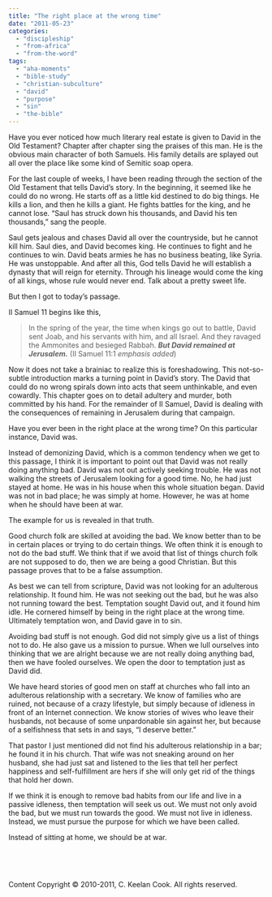 ```yaml
---
title: "The right place at the wrong time"
date: "2011-05-23"
categories: 
  - "discipleship"
  - "from-africa"
  - "from-the-word"
tags: 
  - "aha-moments"
  - "bible-study"
  - "christian-subculture"
  - "david"
  - "purpose"
  - "sin"
  - "the-bible"
---
```


Have you ever noticed how much literary real estate is given to David in the Old Testament? Chapter after chapter sing the praises of this man. He is the obvious main character of both Samuels. His family details are splayed out all over the place like some kind of Semitic soap opera. 

For the last couple of weeks, I have been reading through the section of the Old Testament that tells David’s story. In the beginning, it seemed like he could do no wrong. He starts off as a little kid destined to do big things. He kills a lion, and then he kills a giant. He fights battles for the king, and he cannot lose. “Saul has struck down his thousands, and David his ten thousands,” sang the people.

Saul gets jealous and chases David all over the countryside, but he cannot kill him. Saul dies, and David becomes king. He continues to fight and he continues to win. David beats armies he has no business beating, like Syria. He was unstoppable. And after all this, God tells David he will establish a dynasty that will reign for eternity. Through his lineage would come the king of all kings, whose rule would never end. Talk about a pretty sweet life.

But then I got to today’s passage.

II Samuel 11 begins like this,

> In the spring of the year, the time when kings go out to battle, David sent Joab, and his servants with him, and all Israel. And they ravaged the Ammonites and besieged Rabbah. _**But David remained at Jerusalem.**_ (II Samuel 11:1 _emphasis added_)

Now it does not take a brainiac to realize this is foreshadowing. This not-so-subtle introduction marks a turning point in David’s story. The David that could do no wrong spirals down into acts that seem unthinkable, and even cowardly. This chapter goes on to detail adultery and murder, both committed by his hand. For the remainder of II Samuel, David is dealing with the consequences of remaining in Jerusalem during that campaign.

Have you ever been in the right place at the wrong time? On this particular instance, David was.

Instead of demonizing David, which is a common tendency when we get to this passage, I think it is important to point out that David was not really doing anything bad. David was not out actively seeking trouble. He was not walking the streets of Jerusalem looking for a good time. No, he had just stayed at home. He was in his house when this whole situation began. David was not in bad place; he was simply at home. However, he was at home when he should have been at war.

The example for us is revealed in that truth.

Good church folk are skilled at avoiding the bad. We know better than to be in certain places or trying to do certain things. We often think it is enough to not do the bad stuff. We think that if we avoid that list of things church folk are not supposed to do, then we are being a good Christian. But this passage proves that to be a false assumption.

As best we can tell from scripture, David was not looking for an adulterous relationship. It found him. He was not seeking out the bad, but he was also not running toward the best. Temptation sought David out, and it found him idle. He cornered himself by being in the right place at the wrong time. Ultimately temptation won, and David gave in to sin.

Avoiding bad stuff is not enough. God did not simply give us a list of things not to do. He also gave us a mission to pursue. When we lull ourselves into thinking that we are alright because we are not really doing anything bad, then we have fooled ourselves. We open the door to temptation just as David did.

We have heard stories of good men on staff at churches who fall into an adulterous relationship with a secretary. We know of families who are ruined, not because of a crazy lifestyle, but simply because of idleness in front of an Internet connection. We know stories of wives who leave their husbands, not because of some unpardonable sin against her, but because of a selfishness that sets in and says, “I deserve better.”

That pastor I just mentioned did not find his adulterous relationship in a bar; he found it in his church. That wife was not sneaking around on her husband, she had just sat and listened to the lies that tell her perfect happiness and self-fulfillment are hers if she will only get rid of the things that hold her down.

If we think it is enough to remove bad habits from our life and live in a passive idleness, then temptation will seek us out. We must not only avoid the bad, but we must run towards the good. We must not live in idleness. Instead, we must pursue the purpose for which we have been called.

Instead of sitting at home, we should be at war.

 

 

Content Copyright © 2010-2011, C. Keelan Cook. All rights reserved.
